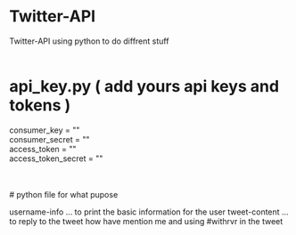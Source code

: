 # Twitter-API

Twitter-API using python to do diffrent stuff
<br/>
<br/>

# api_key.py ( add yours api keys and tokens )

consumer_key = ""<br/>
consumer_secret = ""<br/>
access_token = ""<br/>
access_token_secret = ""<br/>

<br/>
<br/>
# python file for what pupose

username-info ... to print the basic information for the user
tweet-content ... to reply to the tweet how have mention me and using #withrvr in the tweet
